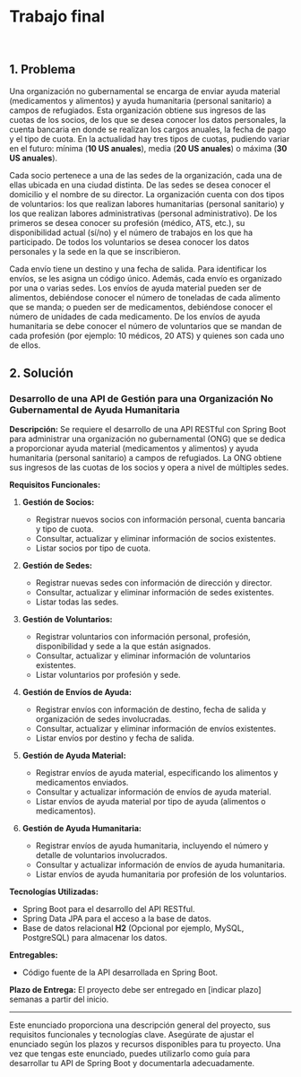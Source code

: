 # Trabajo final

<br>

## 1. Problema

Una organización no gubernamental se encarga de enviar ayuda material (medicamentos y alimentos) y
ayuda humanitaria (personal sanitario) a campos de refugiados. Esta organización obtiene sus ingresos de
las cuotas de los socios, de los que se desea conocer los datos personales, la cuenta bancaria en donde se
realizan los cargos anuales, la fecha de pago y el tipo de cuota. En la actualidad hay tres tipos de cuotas,
pudiendo variar en el futuro: mínima (**10 US anuales**), media (**20 US anuales**) o máxima (**30 US
anuales**).

Cada socio pertenece a una de las sedes de la organización, cada una de ellas ubicada en una ciudad
distinta. De las sedes se desea conocer el domicilio y el nombre de su director.
La organización cuenta con dos tipos de voluntarios: los que realizan labores humanitarias (personal
sanitario) y los que realizan labores administrativas (personal administrativo). De los primeros se desea
conocer su profesión (médico, ATS, etc.), su disponibilidad actual (sí/no) y el número de trabajos en los que
ha participado. De todos los voluntarios se desea conocer los datos personales y la sede en la que se
inscribieron.

Cada envío tiene un destino y una fecha de salida. Para identificar los envíos, se les asigna un código
único. Además, cada envío es organizado por una o varias sedes. Los envíos de ayuda material pueden ser
de alimentos, debiéndose conocer el número de toneladas de cada alimento que se manda; o pueden ser de
medicamentos, debiéndose conocer el número de unidades de cada medicamento. De los envíos de ayuda
humanitaria se debe conocer el número de voluntarios que se mandan de cada profesión (por ejemplo: 10
médicos, 20 ATS) y quienes son cada uno de ellos.

## 2. Solución 

### Desarrollo de una API de Gestión para una Organización No Gubernamental de Ayuda Humanitaria

**Descripción:**
Se requiere el desarrollo de una API RESTful con Spring Boot para administrar una organización no gubernamental (ONG) que se dedica a proporcionar ayuda material (medicamentos y alimentos) y ayuda humanitaria (personal sanitario) a campos de refugiados. La ONG obtiene sus ingresos de las cuotas de los socios y opera a nivel de múltiples sedes.


**Requisitos Funcionales:**

1. **Gestión de Socios:**
   - Registrar nuevos socios con información personal, cuenta bancaria y tipo de cuota.
   - Consultar, actualizar y eliminar información de socios existentes.
   - Listar socios por tipo de cuota.

2. **Gestión de Sedes:**
   - Registrar nuevas sedes con información de dirección y director.
   - Consultar, actualizar y eliminar información de sedes existentes.
   - Listar todas las sedes.

3. **Gestión de Voluntarios:**
   - Registrar voluntarios con información personal, profesión, disponibilidad y sede a la que están asignados.
   - Consultar, actualizar y eliminar información de voluntarios existentes.
   - Listar voluntarios por profesión y sede.

4. **Gestión de Envíos de Ayuda:**
   - Registrar envíos con información de destino, fecha de salida y organización de sedes involucradas.
   - Consultar, actualizar y eliminar información de envíos existentes.
   - Listar envíos por destino y fecha de salida.

5. **Gestión de Ayuda Material:**
   - Registrar envíos de ayuda material, especificando los alimentos y medicamentos enviados.
   - Consultar y actualizar información de envíos de ayuda material.
   - Listar envíos de ayuda material por tipo de ayuda (alimentos o medicamentos).

6. **Gestión de Ayuda Humanitaria:**
   - Registrar envíos de ayuda humanitaria, incluyendo el número y detalle de voluntarios involucrados.
   - Consultar y actualizar información de envíos de ayuda humanitaria.
   - Listar envíos de ayuda humanitaria por profesión de los voluntarios.


**Tecnologías Utilizadas:**
- Spring Boot para el desarrollo del API RESTful.
- Spring Data JPA para el acceso a la base de datos.
- Base de datos relacional **H2** (Opcional por ejemplo, MySQL, PostgreSQL) para almacenar los datos.


**Entregables:**
- Código fuente de la API desarrollada en Spring Boot.  

**Plazo de Entrega:**
El proyecto debe ser entregado en [indicar plazo] semanas a partir del inicio.

---

Este enunciado proporciona una descripción general del proyecto, sus requisitos funcionales y tecnologías clave. Asegúrate de ajustar el enunciado según los plazos y recursos disponibles para tu proyecto. Una vez que tengas este enunciado, puedes utilizarlo como guía para desarrollar tu API de Spring Boot y documentarla adecuadamente.
